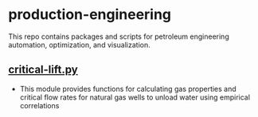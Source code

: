 # production-engineering

This repo contains packages and scripts for petroleum engineering automation, optimization, and visualization.

## [critical-lift.py](https://github.com/tysontrail/production-engineering/blob/0f1636a0b2b1e2d41553a3088c6d3ba2ea3318c8/critical-lift.py)
- This module provides functions for calculating gas properties and critical flow rates for natural gas wells to unload water using empirical correlations
